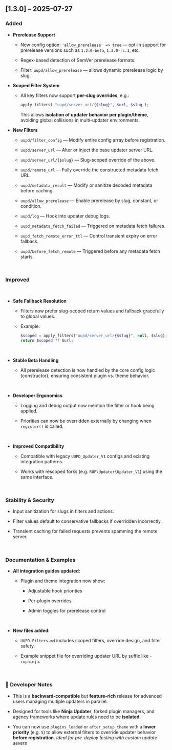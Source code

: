 [1.3.0] – 2025-07-27
--------------------

### Added

-   **Prerelease Support**

    -   New config option: `'allow_prerelease' => true` — opt-in support for
        prerelease versions such as `1.2.0-beta`, `1.3.0-rc.1`, etc.

    -   Regex-based detection of SemVer prerelease formats.

    -   Filter: `uupd/allow_prerelease` — allows dynamic prerelease logic by
        slug.

-   **Scoped Filter System**

    -   All key filters now support **per-slug overrides**, e.g.:

        ~~~~~~~~~~~~~~~~~~~~~~~~~~~~~~~~~~~~~~~~~~~~~~~~~~~~~~~~~~~~~~~~~~~~ php
        apply_filters( "uupd/server_url/{$slug}", $url, $slug );
        ~~~~~~~~~~~~~~~~~~~~~~~~~~~~~~~~~~~~~~~~~~~~~~~~~~~~~~~~~~~~~~~~~~~~~~~~

        This allows **isolation of updater behavior per plugin/theme**, avoiding
        global collisions in multi-updater environments.

-   **New Filters**

    -   `uupd/filter_config` — Modify entire config array before registration.

    -   `uupd/server_url` — Alter or inject the base updater server URL.

    -   `uupd/server_url/{$slug}` — Slug-scoped override of the above.

    -   `uupd/remote_url` — Fully override the constructed metadata fetch URL.

    -   `uupd/metadata_result` — Modify or sanitize decoded metadata before
        caching.

    -   `uupd/allow_prerelease` — Enable prerelease by slug, constant, or
        condition.

    -   `uupd/log` — Hook into updater debug logs.

    -   `uupd_metadata_fetch_failed` — Triggered on metadata fetch failures.

    -   `uupd_fetch_remote_error_ttl` — Control transient expiry on error
        fallback.

    -   `uupd/before_fetch_remote` — Triggered before any metadata fetch starts.

 

### Improved

 

-   **Safe Fallback Resolution**

    -   Filters now prefer slug-scoped return values and fallback gracefully to
        global values.

    -   Example:

        ~~~~~~~~~~~~~~~~~~~~~~~~~~~~~~~~~~~~~~~~~~~~~~~~~~~~~~~~~~~~~~~~~~~~ php
        $scoped = apply_filters("uupd/server_url/{$slug}", null, $slug);
        return $scoped ?? $url;
        ~~~~~~~~~~~~~~~~~~~~~~~~~~~~~~~~~~~~~~~~~~~~~~~~~~~~~~~~~~~~~~~~~~~~~~~~

 

-   **Stable Beta Handling**

    -   All prerelease detection is now handled by the core config logic
        (constructor), ensuring consistent plugin vs. theme behavior.

     

-   **Developer Ergonomics**

    -   Logging and debug output now mention the filter or hook being applied.

    -   Priorities can now be overridden externally by changing when
        `register()` is called.

     

-   **Improved Compatibility**

    -   Compatible with legacy `UUPD_Updater_V1` configs and existing
        integration patterns.

    -   Works with rescoped forks (e.g. `RUP\Updater\Updater_V1`) using the same
        interface.

     

### Stability & Security

-   Input sanitization for slugs in filters and actions.

-   Filter values default to conservative fallbacks if overridden incorrectly.

-   Transient caching for failed requests prevents spamming the remote server.

 

### Documentation & Examples

-   **All integration guides updated:**

    -   Plugin and theme integration now show:

        -   Adjustable hook priorities

        -   Per-plugin overrides

        -   Admin toggles for prerelease control

         

-   **New files added:**

    -   `UUPD-Filters.md` includes scoped filters, override design, and filter
        safety.

    -   Example snippet file for overriding updater URL by suffix like
        `-rupninja`.

     

### 🧠 Developer Notes

-   This is a **backward-compatible** but **feature-rich** release for advanced
    users managing multiple updaters in parallel.

-   Designed for tools like **Ninja Updater**, forked plugin managers, and
    agency frameworks where update rules need to be **isolated**.

-   You can now use `plugins_loaded` or `after_setup_theme` with a **lower
    priority** (e.g. `5`) to allow external filters to override updater behavior
    **before registration**. *Ideal for pre-deploy testing with custom update
    severs*
